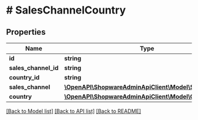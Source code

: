 # # SalesChannelCountry

## Properties

Name | Type | Description | Notes
------------ | ------------- | ------------- | -------------
**id** | **string** |  | [optional]
**sales_channel_id** | **string** |  |
**country_id** | **string** |  |
**sales_channel** | [**\OpenAPI\ShopwareAdminApiClient\Model\SalesChannel**](SalesChannel.md) |  | [optional]
**country** | [**\OpenAPI\ShopwareAdminApiClient\Model\Country**](Country.md) |  | [optional]

[[Back to Model list]](../../README.md#models) [[Back to API list]](../../README.md#endpoints) [[Back to README]](../../README.md)

